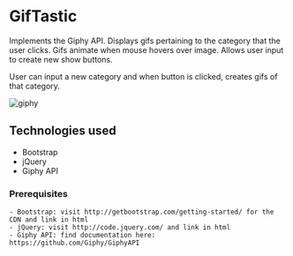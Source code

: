 # GifTastic

Implements the Giphy API. Displays gifs pertaining to the category that the user clicks. Gifs animate when mouse hovers over image. Allows user input to create new show buttons.

User can input a new category and when button is clicked, creates gifs of that category.

![giphy](https://user-images.githubusercontent.com/38441292/44436878-25e41600-a57d-11e8-85b6-6957a87198e0.JPG)

## Technologies used
- Bootstrap
- jQuery
- Giphy API

### Prerequisites

```
- Bootstrap: visit http://getbootstrap.com/getting-started/ for the CDN and link in html
- jQuery: visit http://code.jquery.com/ and link in html
- Giphy API: find documentation here: https://github.com/Giphy/GiphyAPI
```
